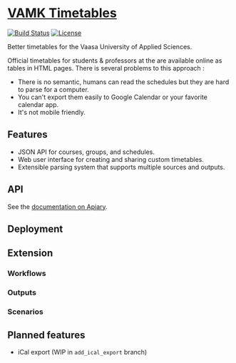 # [VAMK Timetables](http://timetables.maxmouchet.com)

[![Build Status](http://img.shields.io/travis/maxmouchet/vamk-timetables.svg)](https://travis-ci.org/maxmouchet/vamk-timetables)
[![License](http://img.shields.io/badge/license-MIT-blue.svg)](#)

Better timetables for the Vaasa University of Applied Sciences.

Official timetables for students & professors at the are available online as tables in HTML pages.
There is several problems to this approach :  
- There is no semantic, humans can read the schedules but they are hard to parse for a computer.  
- You can't export them easily to Google Calendar or your favorite calendar app.  
- It's not mobile friendly.

## Features
- JSON API for courses, groups, and schedules.
- Web user interface for creating and sharing custom timetables.
- Extensible parsing system that supports multiple sources and outputs.

## API
See the [documentation on Apiary](http://docs.vamktimetables.apiary.io).
 

## Deployment

## Extension
### Workflows

### Outputs

### Scenarios

## Planned features
- iCal export (WIP in `add_ical_export` branch)


